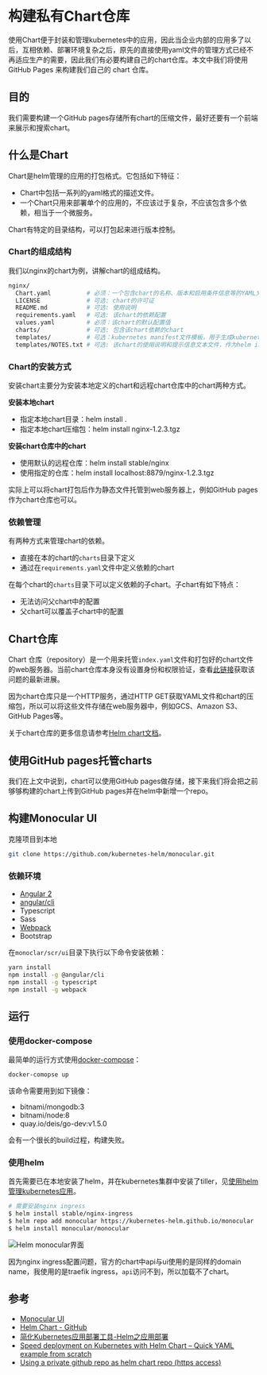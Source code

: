 # 构建私有Chart仓库

使用Chart便于封装和管理kubernetes中的应用，因此当企业内部的应用多了以后，互相依赖、部署环境复杂之后，原先的直接使用yaml文件的管理方式已经不再适应生产的需要，因此我们有必要构建自己的chart仓库。本文中我们将使用 GitHub Pages 来构建我们自己的 chart 仓库。

## 目的

我们需要构建一个GitHub pages存储所有chart的压缩文件，最好还要有一个前端来展示和搜索chart。

## 什么是Chart

Chart是helm管理的应用的打包格式。它包括如下特征：

- Chart中包括一系列的yaml格式的描述文件。
- 一个Chart只用来部署单个的应用的，不应该过于复杂，不应该包含多个依赖，相当于一个微服务。

Chart有特定的目录结构，可以打包起来进行版本控制。

### Chart的组成结构

我们以nginx的chart为例，讲解chart的组成结构。

```bash
nginx/
  Chart.yaml          # 必须：一个包含chart的名称、版本和启用条件信息等的YAML文件
  LICENSE             # 可选: chart的许可证
  README.md           # 可选: 使用说明
  requirements.yaml   # 可选: 该chart的依赖配置
  values.yaml         # 必须：该chart的默认配置值
  charts/             # 可选: 包含该chart依赖的chart
  templates/          # 可选：kubernetes manifest文件模板，用于生成kubernetes yaml文件
  templates/NOTES.txt # 可选: 该chart的使用说明和提示信息文本文件，作为helm install后的提示信息
```

### Chart的安装方式

安装chart主要分为安装本地定义的chart和远程chart仓库中的chart两种方式。

**安装本地chart**

- 指定本地chart目录：helm install .
- 指定本地chart压缩包：helm install nginx-1.2.3.tgz

**安装chart仓库中的chart**

- 使用默认的远程仓库：helm install stable/nginx
- 使用指定的仓库：helm install localhost:8879/nginx-1.2.3.tgz

实际上可以将chart打包后作为静态文件托管到web服务器上，例如GitHub pages作为chart仓库也可以。

### 依赖管理

有两种方式来管理chart的依赖。

- 直接在本的chart的`charts`目录下定义
- 通过在`requirements.yaml`文件中定义依赖的chart

在每个chart的`charts`目录下可以定义依赖的子chart。子chart有如下特点：

- 无法访问父chart中的配置
- 父chart可以覆盖子chart中的配置

## Chart仓库

Chart 仓库（repository）是一个用来托管`index.yaml`文件和打包好的chart文件的web服务器。当前chart仓库本身没有设置身份和权限验证，查看[此链接](https://github.com/kubernetes/helm/issues/1038)获取该问题的最新进展。

因为chart仓库只是一个HTTP服务，通过HTTP GET获取YAML文件和chart的压缩包，所以可以将这些文件存储在web服务器中，例如GCS、Amazon S3、GitHub Pages等。

关于chart仓库的更多信息请参考[Helm chart文档](https://github.com/kubernetes/helm/blob/master/docs/chart_repository.md)。

## 使用GitHub pages托管charts

我们在上文中说到，chart可以使用GitHub pages做存储，接下来我们将会把之前够够构建的chart上传到GitHub pages并在helm中新增一个repo。

## 构建Monocular UI

克隆项目到本地

```bash
git clone https://github.com/kubernetes-helm/monocular.git
```

### 依赖环境

- [Angular 2](https://angular.io/)
- [angular/cli](https://github.com/angular/angular-cli) 
- Typescript
- Sass
- [Webpack](https://webpack.github.io/)
- Bootstrap

在`monoclar/scr/ui`目录下执行以下命令安装依赖：

```bash
yarn install
npm install -g @angular/cli
npm install -g typescript
npm install -g webpack
```

## 运行

### 使用docker-compose

最简单的运行方式使用[docker-compose](https://docs.docker.com/compose/)：

```bash
docker-comopse up
```

该命令需要用到如下镜像：

- bitnami/mongodb:3
- bitnami/node:8
- quay.io/deis/go-dev:v1.5.0

会有一个很长的build过程，构建失败。

### 使用helm

首先需要已在本地安装了helm，并在kubernetes集群中安装了tiller，见[使用helm管理kubernetes应用](helm.md)。

```bash
# 需要安装nginx ingress
$ helm install stable/nginx-ingress
$ helm repo add monocular https://kubernetes-helm.github.io/monocular
$ helm install monocular/monocular
```

![Helm monocular界面](../images/helm-monocular-jimmysong.jpg)

因为nginx ingress配置问题，官方的chart中api与ui使用的是同样的domain name，我使用的是traefik ingress，`api`访问不到，所以加载不了chart。

## 参考

- [Monocular UI](https://github.com/kubernetes-helm/monocular)
- [Helm Chart - GitHub](https://github.com/kubernetes/helm/blob/master/docs/charts.md)
- [简化Kubernetes应用部署工具-Helm之应用部署](https://www.kubernetes.org.cn/2706.html)
- [Speed deployment on Kubernetes with Helm Chart – Quick YAML example from scratch](https://www.ibm.com/blogs/bluemix/2017/10/quick-example-helm-chart-for-kubernetes/)
- [Using a private github repo as helm chart repo (https access)](https://medium.com/@kavehmz/using-a-private-github-repo-as-helm-chart-repo-https-access-95629b2af27c)